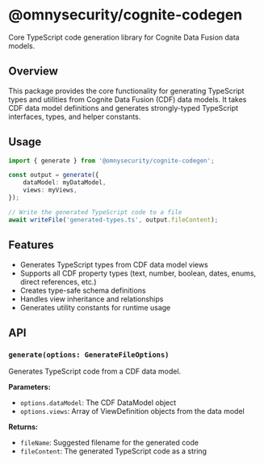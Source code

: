 # @omnysecurity/cognite-codegen

Core TypeScript code generation library for Cognite Data Fusion data models.

## Overview

This package provides the core functionality for generating TypeScript types and utilities from Cognite Data Fusion (CDF) data models. It takes CDF data model definitions and generates strongly-typed TypeScript interfaces, types, and helper constants.

## Usage

```typescript
import { generate } from '@omnysecurity/cognite-codegen';

const output = generate({
	dataModel: myDataModel,
	views: myViews,
});

// Write the generated TypeScript code to a file
await writeFile('generated-types.ts', output.fileContent);
```

## Features

- Generates TypeScript types from CDF data model views
- Supports all CDF property types (text, number, boolean, dates, enums, direct references, etc.)
- Creates type-safe schema definitions
- Handles view inheritance and relationships
- Generates utility constants for runtime usage

## API

### `generate(options: GenerateFileOptions)`

Generates TypeScript code from a CDF data model.

**Parameters:**

- `options.dataModel`: The CDF DataModel object
- `options.views`: Array of ViewDefinition objects from the data model

**Returns:**

- `fileName`: Suggested filename for the generated code
- `fileContent`: The generated TypeScript code as a string
